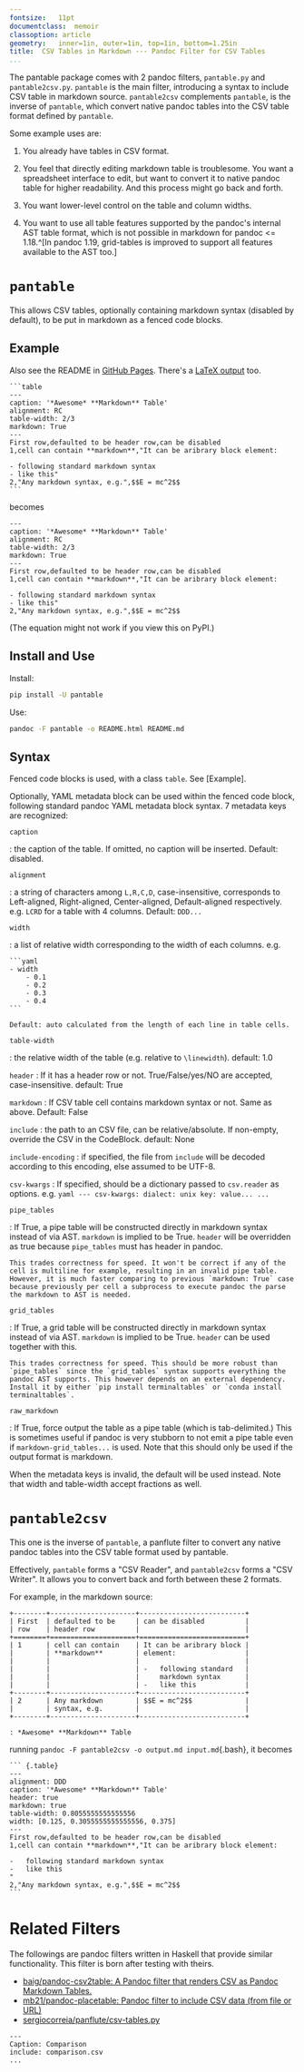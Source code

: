 ```yaml
---
fontsize:	11pt
documentclass:	memoir
classoption: article
geometry:	inner=1in, outer=1in, top=1in, bottom=1.25in
title:	CSV Tables in Markdown --- Pandoc Filter for CSV Tables
...
```


The pantable package comes with 2 pandoc filters, `pantable.py` and `pantable2csv.py`. `pantable` is the main filter, introducing a syntax to include CSV table in markdown source. `pantable2csv` complements `pantable`, is the inverse of `pantable`, which convert native pandoc tables into the CSV table format defined by `pantable`.

Some example uses are:

1. You already have tables in CSV format.

2. You feel that directly editing markdown table is troublesome. You want a spreadsheet interface to edit, but want to convert it to native pandoc table for higher readability. And this process might go back and forth.

3. You want lower-level control on the table and column widths.

4. You want to use all table features supported by the pandoc's internal AST table format, which is not possible in markdown for pandoc \<= 1.18.^[In pandoc 1.19, grid-tables is improved to support all features available to the AST too.]

# `pantable`

This allows CSV tables, optionally containing markdown syntax (disabled by default), to be put in markdown as a fenced code blocks.

## Example

Also see the README in [GitHub Pages](https://ickc.github.io/pantable/). There's a [LaTeX output](https://ickc.github.io/pantable/README.pdf) too.

~~~
```table
---
caption: '*Awesome* **Markdown** Table'
alignment: RC
table-width: 2/3
markdown: True
---
First row,defaulted to be header row,can be disabled
1,cell can contain **markdown**,"It can be aribrary block element:

- following standard markdown syntax
- like this"
2,"Any markdown syntax, e.g.",$$E = mc^2$$
```
~~~

becomes

```table
---
caption: '*Awesome* **Markdown** Table'
alignment: RC
table-width: 2/3
markdown: True
---
First row,defaulted to be header row,can be disabled
1,cell can contain **markdown**,"It can be aribrary block element:

- following standard markdown syntax
- like this"
2,"Any markdown syntax, e.g.",$$E = mc^2$$
```

(The equation might not work if you view this on PyPI.)

## Install and Use

Install:

```bash
pip install -U pantable
```

Use:

```bash
pandoc -F pantable -o README.html README.md
```

## Syntax

Fenced code blocks is used, with a class `table`. See [Example].

Optionally, YAML metadata block can be used within the fenced code block, following standard pandoc YAML metadata block syntax. 7 metadata keys are recognized:

`caption`

: the caption of the table. If omitted, no caption will be inserted.
    Default: disabled.

`alignment`

: a string of characters among `L,R,C,D`, case-insensitive,
        corresponds to Left-aligned, Right-aligned,
        Center-aligned, Default-aligned respectively.
    e.g. `LCRD` for a table with 4 columns.
    Default: `DDD...`

`width`

: a list of relative width corresponding to the width of each columns.
    e.g.

    ```yaml
    - width
        - 0.1
        - 0.2
        - 0.3
        - 0.4
    ```

    Default: auto calculated from the length of each line in table cells.

`table-width`

: the relative width of the table (e.g. relative to `\linewidth`).
    default: 1.0

`header`
: If it has a header row or not.
    True/False/yes/NO are accepted, case-insensitive.
    default: True

`markdown`
: If CSV table cell contains markdown syntax or not.
     Same as above.
     Default: False

`include`
: the path to an CSV file, can be relative/absolute.
    If non-empty, override the CSV in the CodeBlock.
    default: None

`include-encoding`
: if specified, the file from `include` will be decoded according to this encoding, else assumed to be UTF-8.

`csv-kwargs`
: If specified, should be a dictionary passed to `csv.reader` as options. e.g.
    ```yaml
    ---
    csv-kwargs:
      dialect: unix
      key: value...
    ...
    ```

`pipe_tables`

: If True, a pipe table will be constructed directly in markdown syntax instead of via AST. `markdown` is implied to be True. `header` will be overridden as true because `pipe_tables` must has header in pandoc.

    This trades correctness for speed. It won't be correct if any of the cell is multiline for example, resulting in an invalid pipe table. However, it is much faster comparing to previous `markdown: True` case because previously per cell a subprocess to execute pandoc the parse the markdown to AST is needed.

`grid_tables`

: If True, a grid table will be constructed directly in markdown syntax instead of via AST. `markdown` is implied to be True. `header` can be used together with this.

    This trades correctness for speed. This should be more robust than `pipe_tables` since the `grid_tables` syntax supports everything the pandoc AST supports. This however depends on an external dependency. Install it by either `pip install terminaltables` or `conda install terminaltables`.

`raw_markdown`

: If True, force output the table as a pipe table (which is tab-delimited.) This is sometimes useful if pandoc is very stubborn to not emit a pipe table even if `markdown-grid_tables...` is used. Note that this should only be used if the output format is markdown.

When the metadata keys is invalid, the default will be used instead.
Note that width and table-width accept fractions as well.

# `pantable2csv`

This one is the inverse of `pantable`, a panflute filter to convert any native pandoc tables into the CSV table format used by pantable.

Effectively, `pantable` forms a "CSV Reader", and `pantable2csv` forms a "CSV Writer". It allows you to convert back and forth between these 2 formats.

For example, in the markdown source:

~~~
+--------+---------------------+--------------------------+
| First  | defaulted to be     | can be disabled          |
| row    | header row          |                          |
+========+=====================+==========================+
| 1      | cell can contain    | It can be aribrary block |
|        | **markdown**        | element:                 |
|        |                     |                          |
|        |                     | -   following standard   |
|        |                     |     markdown syntax      |
|        |                     | -   like this            |
+--------+---------------------+--------------------------+
| 2      | Any markdown        | $$E = mc^2$$             |
|        | syntax, e.g.        |                          |
+--------+---------------------+--------------------------+

: *Awesome* **Markdown** Table
~~~

running `pandoc -F pantable2csv -o output.md input.md`{.bash}, it becomes

~~~
``` {.table}
---
alignment: DDD
caption: '*Awesome* **Markdown** Table'
header: true
markdown: true
table-width: 0.8055555555555556
width: [0.125, 0.3055555555555556, 0.375]
---
First row,defaulted to be header row,can be disabled
1,cell can contain **markdown**,"It can be aribrary block element:

-   following standard markdown syntax
-   like this
"
2,"Any markdown syntax, e.g.",$$E = mc^2$$
```
~~~

# Related Filters

The followings are pandoc filters written in Haskell that provide similar functionality. This filter is born after testing with theirs.

-   [baig/pandoc-csv2table: A Pandoc filter that renders CSV as Pandoc Markdown Tables.](https://github.com/baig/pandoc-csv2table)
-   [mb21/pandoc-placetable: Pandoc filter to include CSV data (from file or URL)](https://github.com/mb21/pandoc-placetable)
-   [sergiocorreia/panflute/csv-tables.py](https://github.com/sergiocorreia/panflute/blob/1ddcaba019b26f41f8c4f6f66a8c6540a9c5f31a/docs/source/csv-tables.py)

```table
---
Caption: Comparison
include: comparison.csv
...
```

